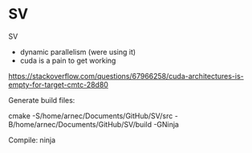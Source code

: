 # SV
SV

- dynamic parallelism (were using it)
- cuda is a pain to get working


https://stackoverflow.com/questions/67966258/cuda-architectures-is-empty-for-target-cmtc-28d80

Generate build files:

cmake -S/home/arnec/Documents/GitHub/SV/src -B/home/arnec/Documents/GitHub/SV/build -GNinja

Compile:
ninja